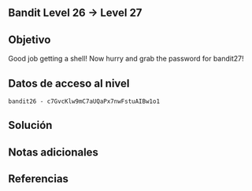 ## Bandit Level 26 → Level 27
## Objetivo
Good job getting a shell! Now hurry and grab the password for bandit27!
## Datos de acceso al nivel
```
bandit26 - c7GvcKlw9mC7aUQaPx7nwFstuAIBw1o1
```
## Solución

## Notas adicionales
## Referencias